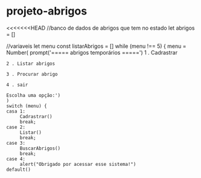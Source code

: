 # projeto-abrigos
<<<<<<<HEAD 
//banco de dados de abrigos que tem no estado
let abrigos = []

//variaveis
let menu
const listarAbrigos = []
while (menu !== 5) {
    menu = Number(
    prompt('===== abrigos temporários =====')
    1 . Cadrastrar

    2 . Listar abrigos

    3 . Procurar abrigo

    4 . sair

    Escolha uma opção:')
    )
    switch (menu) {
    casa 1:
         Cadrastrar()
         break;
    case 2:
         Listar()
         break;
    case 3:
         BuscarAbrigos()
         break;
    case 4:
         alert("Obrigado por acessar esse sistema!")
    default()
